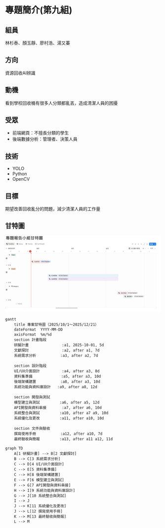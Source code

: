 # 專題簡介(第九組)

## 組員
林杉泰、顏玉靜、廖村浩、湯又蓁

## 方向
資源回收AI辨識

## 動機
看到學校回收桶有很多人分類都亂丟，造成清潔人員的困擾

## 受眾
- 前端網頁：不擅長分類的學生  
- 後端數據分析：管理者、決策人員  

## 技術
- YOLO  
- Python  
- OpenCV  

## 目標
期望改善回收亂分的問題，減少清潔人員的工作量

## 甘特圖
![甘特圖](https://github.com/shan-tai/teamwork/blob/main/%E7%94%98%E7%89%B9%E5%9C%96.png)


```mermaid
gantt
    title 專案甘特圖（2025/10/1～2025/12/21）
    dateFormat  YYYY-MM-DD
    axisFormat  %m/%d
    section 計畫階段
    研擬計畫               :a1, 2025-10-01, 5d
    文獻探討               :a2, after a1, 7d
    系統需求分析           :a3, after a2, 7d

    section 設計階段
    UI/UX介面設計          :a4, after a3, 8d
    資料集準備             :a5, after a3, 10d
    後端架構建置           :a8, after a3, 10d
    系統功能與資料庫設計   :a9, after a8, 12d

    section 開發與測試
    模型建立與測試         :a6, after a5, 12d
    API開發與資料串接       :a7, after a6, 10d
    系統整合與測試         :a10, after a7 a9, 10d
    系統優化及更改         :a11, after a10, 10d

    section 文件與驗收
    撰寫使用手冊           :a12, after a10, 7d
    最終驗收與簡報         :a13, after a11 a12, 11d

```

```mermaid
graph TD
    A[1 研擬計畫] --> B[2 文獻探討]
    B --> C[3 系統需求分析]
    C --> D[4 UI/UX介面設計]
    C --> E[5 資料集準備]
    C --> H[8 後端架構建置]
    E --> F[6 模型建立與測試]
    F --> G[7 API開發與資料串接]
    H --> I[9 系統功能與資料庫設計]
    G --> J[10 系統整合與測試]
    I --> J
    J --> K[11 系統優化及更改]
    J --> L[12 撰寫使用手冊]
    K --> M[13 最終驗收與簡報]
    L --> M

```

